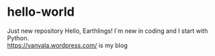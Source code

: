 # hello-world
Just new repository
Hello, Earthlings!
I`m new in coding and I start with Python.   
https://vanvala.wordpress.com/ is my blog

